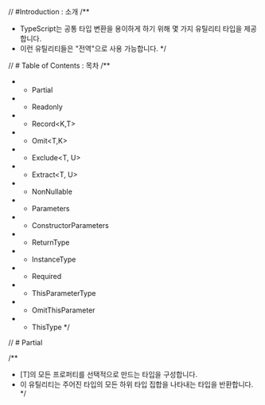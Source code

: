 // #Introduction : 소개
/**
 * TypeScript는 공통 타입 변환을 용이하게 하기 위해 몇 가지 유틸리티 타입을 제공합니다.
 * 이런 유틸리티들은 "전역"으로 사용 가능합니다.
 */

// # Table of Contents : 목차
/**
 * - Partial<T>
 * - Readonly<T>
 * - Record<K,T>
 * - Omit<T,K>
 * - Exclude<T, U>
 * - Extract<T, U>
 * - NonNullable<T>
 * - Parameters<T>
 * - ConstructorParameters<T>
 * - ReturnType<T> 
 * - InstanceType<T> 
 * - Required<T> 
 * - ThisParameterType 
 * - OmitThisParameter 
 * - ThisType<T>
 */

// # Partial<T>

/**
 *  [T]의 모든 프로퍼티를 선택적으로 만드는 타입을 구성합니다.
 *  이 유틸리티는 주어진 타입의 모든 하위 타입 집합을 나타내는 타입을 반환합니다.
 */